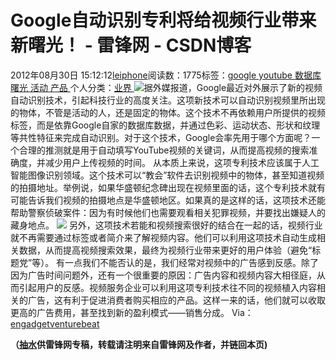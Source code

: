 
# Google自动识别专利将给视频行业带来新曙光！ - 雷锋网 - CSDN博客


2012年08月30日 15:12:12[leiphone](https://me.csdn.net/leiphone)阅读数：1775标签：[google																](https://so.csdn.net/so/search/s.do?q=google&t=blog)[youtube																](https://so.csdn.net/so/search/s.do?q=youtube&t=blog)[数据库																](https://so.csdn.net/so/search/s.do?q=数据库&t=blog)[曙光																](https://so.csdn.net/so/search/s.do?q=曙光&t=blog)[活动																](https://so.csdn.net/so/search/s.do?q=活动&t=blog)[产品																](https://so.csdn.net/so/search/s.do?q=产品&t=blog)[
							](https://so.csdn.net/so/search/s.do?q=活动&t=blog)[
																					](https://so.csdn.net/so/search/s.do?q=曙光&t=blog)个人分类：[业界																](https://blog.csdn.net/leiphone/article/category/873390)
[
																								](https://so.csdn.net/so/search/s.do?q=曙光&t=blog)
[
				](https://so.csdn.net/so/search/s.do?q=数据库&t=blog)
[
			](https://so.csdn.net/so/search/s.do?q=数据库&t=blog)
[
		](https://so.csdn.net/so/search/s.do?q=youtube&t=blog)
[
	](https://so.csdn.net/so/search/s.do?q=google&t=blog)
![](http://www.leiphone.com/wp-content/uploads/2012/08/google2.jpg)据外媒报道，Google最近对外展示了新的视频自动识别技术，引起科技行业的高度关注。这项新技术可以自动识别视频里所出现的物体，不管是活动的人，还是固定的物体。这个技术不再依赖用户所提供的视频标签，而是依靠Google自家的数据库数据，并通过色彩、运动状态、形状和纹理等共性特征来完成自动识别。对于这个技术，Google会率先用于哪个方面呢？一个合理的推测就是用于自动填写YouTube视频的关键词，从而提高视频的搜索准确度，并减少用户上传视频的时间。
从本质上来说，这项专利技术应该属于人工智能图像识别领域。这个技术可以“教会”软件去识别视频中的物体，甚至知道视频的拍摄地址。举例说，如果华盛顿纪念碑出现在视频里面的话，这个专利技术就有可能告诉我们视频的拍摄地点是华盛顿地区。如果真的是这样的话，这项技术还能帮助警察侦破案件：因为有时候他们也需要观看相关犯罪视频，并要找出嫌疑人的藏身地点。
![](http://www.leiphone.com/wp-content/uploads/2012/08/1120.jpg)
另外，这项技术若能和视频搜索很好的结合在一起的话，视频行业就不再需要通过标签或者简介来了解视频内容。他们可以利用这项技术自动生成相关数据，从而提高视频搜索效果，最终为视频行业带来更好的用户体验（避免“标题党”等）。
有一点我们不能否认的是，我们经常对视频中的广告感到反感。除了因为广告时间问题外，还有一个很重要的原因：广告内容和视频内容大相径庭，从而引起用户的反感。视频服务企业可以利用这项专利技术往不同的视频植入内容相关的广告，这有利于促进消费者购买相应的产品。这样一来的话，他们就可以收取更高的广告费用，甚至找到新的盈利模式——销售分成。
Via：[engadget](http://www.engadget.com/2012/08/28/google-lands-patent-for-automatic-object-recognition-in-videos/)[venturebeat](http://venturebeat.com/2012/08/29/new-google-patent-image-ai/)

**（****[抽水](http://www.leiphone.com/author/ce6093)****供****雷锋网****专稿，转载请注明来自雷锋网及作者，并链回本页)**

